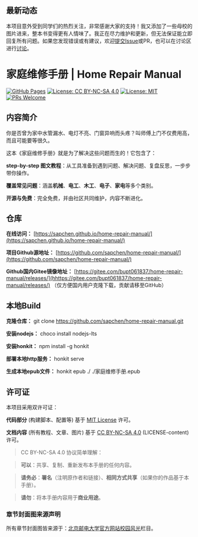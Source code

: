 ## 最新动态
本项目意外受到同学们的热烈关注，非常感谢大家的支持！我又添加了一些母校的图片进来，整本书变得更有人情味了。我正在尽力维护和更新，但无法保证能立即回复所有问题。如果您发现错误或有建议，欢迎[提交Issue](https://github.com/sapchen/home-repair-manual/issues)或PR，也可以在讨论区进行[讨论](https://github.com/sapchen/home-repair-manual/discussions)。

#  家庭维修手册 | Home Repair Manual  
[![GitHub Pages](https://img.shields.io/badge/GitHub-Pages-brightgreen?logo=github)](https://sapchen.github.io/)
[![License: CC BY-NC-SA 4.0](https://img.shields.io/badge/License-CC%20BY--NC--SA%204.0-lightgrey.svg)](https://creativecommons.org/licenses/by-nc-sa/4.0/)
[![License: MIT](https://img.shields.io/badge/License-MIT-yellow.svg)](https://opensource.org/licenses/MIT)
[![PRs Welcome](https://img.shields.io/badge/PRs-welcome-brightgreen.svg)](https://makeapullrequest.com)  

## 内容简介
你是否曾为家中水管漏水、电灯不亮、门窗异响而头疼？叫师傅上门不仅费用高，而且可能要等很久。

这本《家庭维修手册》就是为了解决这些问题而生的！它包含了：

**step-by-step 图文教程**：从工具准备到遇到问题、解决问题、复盘反思，一步步带你操作。

**覆盖常见问题**：涵盖**机械**、**电工**、**木工**、**电子**、**家电**等多个类别。

**开源与免费**：完全免费，并由社区共同维护，内容不断进化。

## 仓库
**在线访问：** [https://sapchen.github.io/home-repair-manual/](https://sapchen.github.io/home-repair-manual/)

**项目Github源地址：** [https://github.com/sapchen/home-repair-manual/](https://github.com/sapchen/home-repair-manual/)

**Github国内Gitee镜像地址：** [https://gitee.com/bupt061837/home-repair-manual/releases/](hhttps://gitee.com/bupt061837/home-repair-manual/releases/)  （仅方便国内用户克隆下载，贡献请移至GitHub）

## 本地Build
**克隆仓库：**  git clone https://github.com/sapchen/home-repair-manual.git

**安装nodejs：**  choco install nodejs-lts

**安装honkit：**  npm install -g honkit

**部署本地http服务：**  honkit serve

**生成本地epub文件：**  honkit epub ./ ./家庭维修手册.epub

## 许可证
本项目采用双许可证：

**代码部分** (构建脚本、配置等) 基于 [MIT License](LICENSE) 许可。

**文档内容** (所有教程、文章、图片) 基于 [CC BY-NC-SA 4.0](https://creativecommons.org/licenses/by-nc-sa/4.0/) (LICENSE-content) 许可。

>CC BY-NC-SA 4.0 协议简单理解：

>**可以**：共享、复制、重新发布本手册的任何内容。

>**请务必**：**署名**（注明原作者和链接）、**相同方式共享**（如果你的作品基于本手册）。

>**请勿**：将本手册内容用于**商业用途**。

### 章节封面图来源声明
所有章节封面图皆来源于：[北京邮电大学官方网站校园风光](http://www.bupt.edu.cn/bygk/zjby/xyfg.htm)栏目。